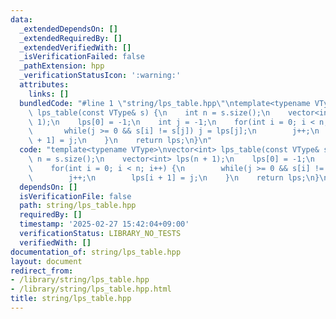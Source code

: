 ```yaml
---
data:
  _extendedDependsOn: []
  _extendedRequiredBy: []
  _extendedVerifiedWith: []
  _isVerificationFailed: false
  _pathExtension: hpp
  _verificationStatusIcon: ':warning:'
  attributes:
    links: []
  bundledCode: "#line 1 \"string/lps_table.hpp\"\ntemplate<typename VType>\nvector<int>\
    \ lps_table(const VType& s) {\n    int n = s.size();\n    vector<int> lps(n +\
    \ 1);\n    lps[0] = -1;\n    int j = -1;\n    for(int i = 0; i < n; i++) {\n \
    \       while(j >= 0 && s[i] != s[j]) j = lps[j];\n        j++;\n        lps[i\
    \ + 1] = j;\n    }\n    return lps;\n}\n"
  code: "template<typename VType>\nvector<int> lps_table(const VType& s) {\n    int\
    \ n = s.size();\n    vector<int> lps(n + 1);\n    lps[0] = -1;\n    int j = -1;\n\
    \    for(int i = 0; i < n; i++) {\n        while(j >= 0 && s[i] != s[j]) j = lps[j];\n\
    \        j++;\n        lps[i + 1] = j;\n    }\n    return lps;\n}\n"
  dependsOn: []
  isVerificationFile: false
  path: string/lps_table.hpp
  requiredBy: []
  timestamp: '2025-02-27 15:42:04+09:00'
  verificationStatus: LIBRARY_NO_TESTS
  verifiedWith: []
documentation_of: string/lps_table.hpp
layout: document
redirect_from:
- /library/string/lps_table.hpp
- /library/string/lps_table.hpp.html
title: string/lps_table.hpp
---
```

